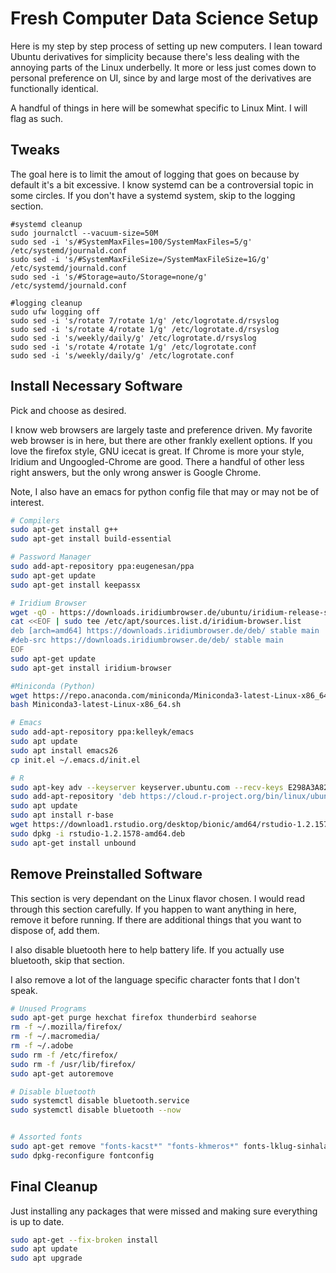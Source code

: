 # Fresh Computer Data Science Setup

Here is my step by step process of setting up new computers. I lean toward Ubuntu derivatives for simplicity because there's less dealing with the annoying parts of the Linux underbelly. It more or less just comes down to personal preference on UI, since by and large most of the derivatives are functionally identical.

A handful of things in here will be somewhat specific to Linux Mint. I will flag as such.

## Tweaks

The goal here is to limit the amout of logging that goes on because by default it's a bit excessive. I know systemd can be a controversial topic in some circles. If you don't have a systemd system, skip to the logging section.
```
#systemd cleanup
sudo journalctl --vacuum-size=50M
sudo sed -i 's/#SystemMaxFiles=100/SystemMaxFiles=5/g' /etc/systemd/journald.conf
sudo sed -i 's/#SystemMaxFileSize=/SystemMaxFileSize=1G/g' /etc/systemd/journald.conf
sudo sed -i 's/#Storage=auto/Storage=none/g' /etc/systemd/journald.conf

#logging cleanup
sudo ufw logging off
sudo sed -i 's/rotate 7/rotate 1/g' /etc/logrotate.d/rsyslog
sudo sed -i 's/rotate 4/rotate 1/g' /etc/logrotate.d/rsyslog
sudo sed -i 's/weekly/daily/g' /etc/logrotate.d/rsyslog
sudo sed -i 's/rotate 4/rotate 1/g' /etc/logrotate.conf
sudo sed -i 's/weekly/daily/g' /etc/logrotate.conf
```

## Install Necessary Software

Pick and choose as desired. 

I know web browsers are largely taste and preference driven. My favorite web browser is in  here, but there are other frankly exellent options. If you love the firefox style, GNU icecat is great. If Chrome is more your style, Iridium and  Ungoogled-Chrome are good. There a handful of other less right answers, but the only wrong answer is Google Chrome.

Note, I also have an emacs for python config file that may or may not be of interest.
```bash
# Compilers
sudo apt-get install g++
sudo apt-get install build-essential

# Password Manager
sudo add-apt-repository ppa:eugenesan/ppa
sudo apt-get update
sudo apt-get install keepassx

# Iridium Browser
wget -qO - https://downloads.iridiumbrowser.de/ubuntu/iridium-release-sign-01.pub|sudo apt-key add -
cat <<EOF | sudo tee /etc/apt/sources.list.d/iridium-browser.list
deb [arch=amd64] https://downloads.iridiumbrowser.de/deb/ stable main
#deb-src https://downloads.iridiumbrowser.de/deb/ stable main
EOF
sudo apt-get update
sudo apt-get install iridium-browser

#Miniconda (Python)
wget https://repo.anaconda.com/miniconda/Miniconda3-latest-Linux-x86_64.sh
bash Miniconda3-latest-Linux-x86_64.sh

# Emacs
sudo add-apt-repository ppa:kelleyk/emacs
sudo apt update
sudo apt install emacs26
cp init.el ~/.emacs.d/init.el

# R
sudo apt-key adv --keyserver keyserver.ubuntu.com --recv-keys E298A3A825C0D65DFD57CBB651716619E084DAB9
sudo add-apt-repository 'deb https://cloud.r-project.org/bin/linux/ubuntu bionic-cran35/'
sudo apt update
sudo apt install r-base
wget https://download1.rstudio.org/desktop/bionic/amd64/rstudio-1.2.1578-amd64.deb
sudo dpkg -i rstudio-1.2.1578-amd64.deb
sudo apt-get install unbound
```

## Remove Preinstalled Software

This section is very dependant on the Linux flavor chosen. I would read through this section carefully. If you happen to want anything in here, remove it before running. If there are additional things that you want to dispose of, add them.

I also disable bluetooth here to help battery life. If you actually use bluetooth, skip that section.

I also remove a lot of the language specific character fonts that I don't speak.
```bash
# Unused Programs
sudo apt-get purge hexchat firefox thunderbird seahorse
rm -f ~/.mozilla/firefox/
rm -f ~/.macromedia/ 
rm -f ~/.adobe
sudo rm -f /etc/firefox/
sudo rm -f /usr/lib/firefox/
sudo apt-get autoremove

# Disable bluetooth
sudo systemctl disable bluetooth.service
sudo systemctl disable bluetooth --now


# Assorted fonts
sudo apt-get remove "fonts-kacst*" "fonts-khmeros*" fonts-lklug-sinhala fonts-guru-extra "fonts-nanum*" fonts-noto-cjk "fonts-takao*" fonts-tibetan-machine fonts-lao fonts-sil-padauk fonts-sil-abyssinica "fonts-tlwg-*" "fonts-lohit-*" fonts-beng-extra fonts-gargi fonts-gubbi fonts-gujr-extra fonts-kalapi "fonts-samyak*" fonts-navilu fonts-nakula fonts-orya-extra fonts-pagul fonts-sarai "fonts-telu*" "fonts-wqy*" "fonts-smc*" fonts-deva-extra fonts-sahadeva
sudo dpkg-reconfigure fontconfig
```

## Final Cleanup

Just installing any packages that were missed and making sure everything is up to date.

```bash
sudo apt-get --fix-broken install
sudo apt update
sudo apt upgrade
```
